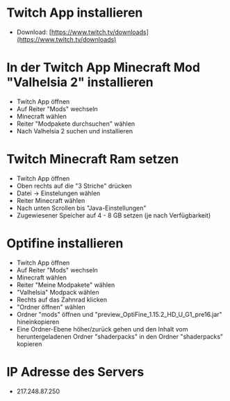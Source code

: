 # Twitch App installieren 
* Download: [https://www.twitch.tv/downloads](https://www.twitch.tv/downloads)

# In der Twitch App Minecraft Mod "Valhelsia 2" installieren
* Twitch App öffnen
* Auf Reiter "Mods" wechseln
* Minecraft wählen
* Reiter "Modpakete durchsuchen" wählen
* Nach Valhelsia 2 suchen und installieren

# Twitch Minecraft Ram setzen
* Twitch App öffnen
* Oben rechts auf die "3 Striche" drücken
* Datei -> Einstelungen wählen
* Reiter Minecraft wählen
* Nach unten Scrollen bis "Java-Einstellungen"
* Zugewiesener Speicher auf 4 - 8 GB setzen (je nach Verfügbarkeit)

# Optifine installieren
* Twitch App öffnen
* Auf Reiter "Mods" wechseln
* Minecraft wählen
* Reiter "Meine Modpakete" wählen
* "Valhelsia" Modpack wählen
* Rechts auf das Zahnrad klicken
* "Ordner öffnen" wählen
* Ordner "mods" öffnen und "preview_OptiFine_1.15.2_HD_U_G1_pre16.jar" hineinkopieren
* Eine Ordner-Ebene höher/zurück gehen und den Inhalt vom heruntergeladenen Ordner "shaderpacks" in den Ordner "shaderpacks" kopieren

# IP Adresse des Servers 
* 217.248.87.250
